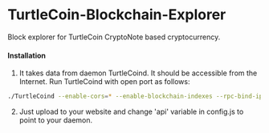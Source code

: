 # TurtleCoin-Blockchain-Explorer
Block explorer for TurtleCoin CryptoNote based cryptocurrency.

#### Installation

1) It takes data from daemon TurtleCoind. It should be accessible from the Internet. Run TurtleCoind with open port as follows:
```bash
./TurtleCoind --enable-cors=* --enable-blockchain-indexes --rpc-bind-ip=0.0.0.0 --rpc-bind-port=11898
```
2) Just upload to your website and change 'api' variable in config.js to point to your daemon.
